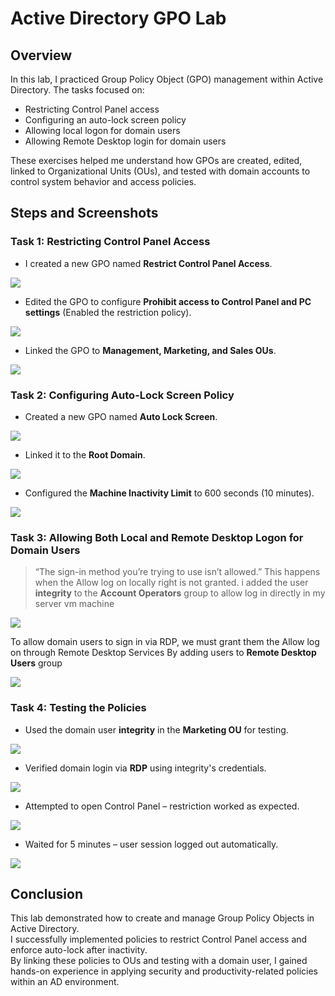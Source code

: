 # Active Directory GPO Lab

## Overview  
In this lab, I practiced Group Policy Object (GPO) management within Active Directory.
The tasks focused on:
- Restricting Control Panel access
- Configuring an auto-lock screen policy
- Allowing local logon for domain users
- Allowing Remote Desktop login for domain users

These exercises helped me understand how GPOs are created, edited, linked to Organizational Units (OUs), and tested with domain accounts to control system behavior and access policies.

## Steps and Screenshots  

### Task 1: Restricting Control Panel Access  

- I created a new GPO named **Restrict Control Panel Access**. 

![](./screenshots/Restrict_Control_Panel_Access.png)  

- Edited the GPO to configure **Prohibit access to Control Panel and PC settings** (Enabled the restriction policy).
  
![](./screenshots/Prohibit_Access_Is_Enabled.png)  

- Linked the GPO to **Management, Marketing, and Sales OUs**. 

![](./screenshots/GPO_Linked.png)  

### Task 2: Configuring Auto-Lock Screen Policy 

- Created a new GPO named **Auto Lock Screen**. 

![](./screenshots/GPO_Auto_Lock_Screen.png)  

- Linked it to the **Root Domain**.  

![](./screenshots/Linked_To_The_Root_Domain.png)  

- Configured the **Machine Inactivity Limit** to 600 seconds (10 minutes). 

![](./screenshots/Inactivity_Limit.png)  

### Task 3: Allowing Both Local and Remote Desktop Logon for Domain Users

> “The sign-in method you’re trying to use isn’t allowed.”
> This happens when the Allow log on locally right is not granted.
> i added the user **integrity** to the **Account Operators** group to allow log in directly in my server vm machine

![](./screenshots/Allow_log_on_locally.png)  

To allow domain users to sign in via RDP, we must grant them the Allow log on through Remote Desktop Services
By adding users to **Remote Desktop Users** group

![](./screenshots/Remote_Desktop_Group.png)  

### Task 4: Testing the Policies  

- Used the domain user **integrity** in the **Marketing OU** for testing.

![](./screenshots/Marketing_User.png)  

- Verified domain login via **RDP** using integrity's credentials.  

![](./screenshots/Sigining_In.png)  

- Attempted to open Control Panel – restriction worked as expected. 

![](./screenshots/Control_Panel_Restrictions_Error.png)  

- Waited for 5 minutes – user session logged out automatically.  

![](./screenshots/Got_Logged_Out.png)  


## Conclusion  

This lab demonstrated how to create and manage Group Policy Objects in Active Directory.  
I successfully implemented policies to restrict Control Panel access and enforce auto-lock after inactivity.  
By linking these policies to OUs and testing with a domain user, I gained hands-on experience in applying security and productivity-related policies within an AD environment.  
